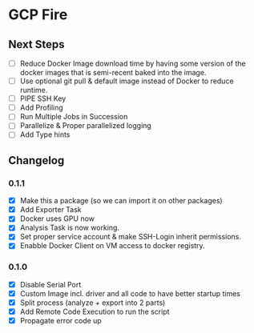 # GCP Fire

## Next Steps

- [ ] Reduce Docker Image download time by having some version of the docker images that is semi-recent baked into the image.
- [ ] Use optional git pull & default image instead of Docker to reduce runtime.
- [ ] PIPE SSH Key
- [ ] Add Profiling
- [ ] Run Multiple Jobs in Succession
- [ ] Parallelize & Proper parallelized logging
- [ ] Add Type hints

## Changelog

### 0.1.1

- [x] Make this a package (so we can import it on other packages)
- [x] Add Exporter Task
- [x] Docker uses GPU now
- [x] Analysis Task is now working.
- [x] Set proper service account & make SSH-Login inherit permissions.
- [x] Enabble Docker Client on VM access to docker registry.

### 0.1.0

- [x] Disable Serial Port
- [x] Custom Image incl. driver and all code to have better startup times
- [x] Split process (analyze + export into 2 parts)
- [x] Add Remote Code Execution to run the script
- [x] Propagate error code up
